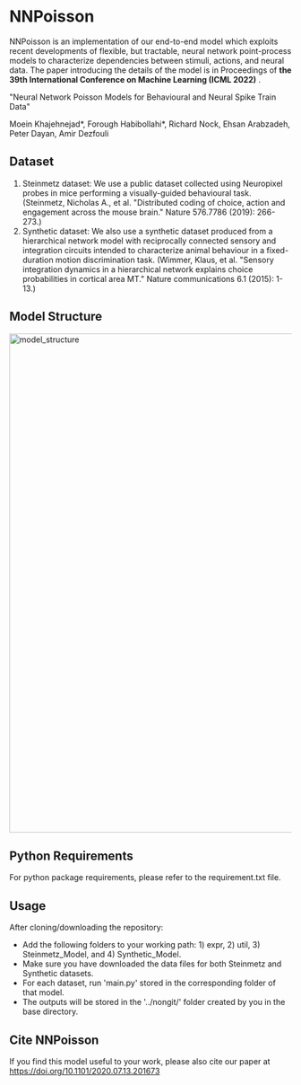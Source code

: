 # NNPoisson

NNPoisson is an implementation of our end-to-end model which exploits recent developments of flexible, but tractable, neural network point-process models to characterize dependencies between stimuli, actions, and neural data. 
The paper introducing the details of the model is in Proceedings of **the 39th International Conference on Machine Learning (ICML 2022)** .

"Neural Network Poisson Models for Behavioural and Neural Spike Train Data" 

Moein Khajehnejad*, Forough Habibollahi*, Richard Nock, Ehsan Arabzadeh, Peter Dayan, Amir Dezfouli

## Dataset
1. Steinmetz dataset: We use a public dataset collected using Neuropixel probes in mice performing a visually-guided behavioural task. (Steinmetz, Nicholas A., et al. "Distributed coding of choice, action and engagement across the mouse brain." Nature 576.7786 (2019): 266-273.) 
2. Synthetic dataset: We also use a synthetic dataset produced from a hierarchical network model with reciprocally connected sensory and integration circuits intended to characterize animal behaviour in a fixed-duration motion discrimination task. (Wimmer, Klaus, et al. "Sensory integration dynamics in a hierarchical network explains choice probabilities in cortical area MT." Nature communications 6.1 (2015): 1-13.)

## Model Structure

<img width="889" alt="model_structure" src="https://user-images.githubusercontent.com/22978025/170870161-ce26589e-9df7-4fb5-898e-159a58b741ec.png">

## Python Requirements
For python package requirements, please refer to the requirement.txt file. 

## Usage

After cloning/downloading the repository:
- Add the following folders to your working path: 1) expr, 2) util, 3) Steinmetz_Model, and 4) Synthetic_Model.
- Make sure you have downloaded the data files for both Steinmetz and Synthetic datasets.
- For each dataset, run 'main.py' stored in the corresponding folder of that model.
- The outputs will be stored in the '../nongit/' folder created by you in the base directory.


## Cite NNPoisson
If you find this model useful to your work, please also cite our paper at https://doi.org/10.1101/2020.07.13.201673 
